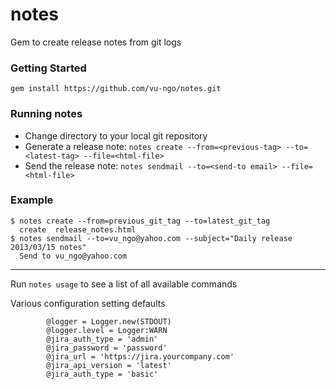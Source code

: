 notes
=====

Gem to create release notes from git logs

### Getting Started
```
gem install https://github.com/vu-ngo/notes.git
```

### Running notes
- Change directory to your local git repository
- Generate a release note: `notes create --from=<previous-tag> --to=<latest-tag> --file=<html-file>`
- Send the release note: `notes sendmail --to=<send-to email> --file=<html-file>`

### Example
```
$ notes create --from=previous_git_tag --to=latest_git_tag
  create  release_notes.html
$ notes sendmail --to=vu_ngo@yahoo.com --subject="Daily release 2013/03/15 notes"
  Send to vu_ngo@yahoo.com
```

---
Run `notes usage` to see a list of all available commands

Various configuration setting defaults

            @logger = Logger.new(STDOUT)
            @logger.level = Logger:WARN
            @jira_auth_type = 'admin'
            @jira_password = 'password'
            @jira_url = 'https://jira.yourcompany.com'
            @jira_api_version = 'latest'
            @jira_auth_type = 'basic'

